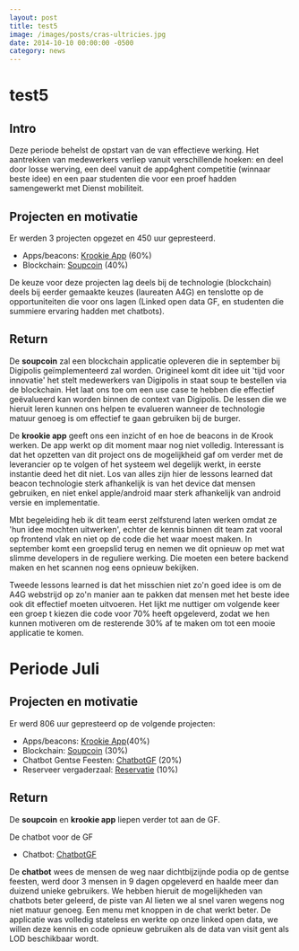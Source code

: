 ```yaml
---
layout: post
title: test5
image: /images/posts/cras-ultricies.jpg
date: 2014-10-10 00:00:00 -0500
category: news
---
```



# test5

## Intro 
Deze periode behelst de opstart van de van effectieve werking. Het aantrekken van medewerkers verliep vanuit verschillende hoeken: en deel door losse werving, een deel vanuit de app4ghent competitie (winnaar beste idee) en een paar studenten die voor een proef hadden samengewerkt met Dienst mobiliteit. 

## Projecten en motivatie

Er werden 3 projecten opgezet en 450 uur gepresteerd.

* Apps/beacons: [Krookie App](https://github.com/lab9k/Krookie) (60%)
* Blockchain: [Soupcoin](https://github.com/lab9k/SoupCoin) (40%)

De keuze voor deze projecten lag deels bij de technologie (blockchain) deels bij eerder gemaakte keuzes (laureaten A4G) en tenslotte op de opportuniteiten die voor ons lagen (Linked open data GF, en studenten die summiere ervaring hadden met chatbots).

## Return

De **soupcoin** zal een blockchain applicatie opleveren die in september bij Digipolis geïmplementeerd zal worden. Origineel komt dit idee uit 'tijd voor innovatie' het stelt medewerkers van Digipolis in staat soup te bestellen via de blockchain. 
Het laat ons toe om een use case te hebben die effectief geëvalueerd kan worden binnen de context van Digipolis. De lessen die we hieruit leren kunnen ons helpen te evalueren wanneer de technologie matuur genoeg is om effectief te gaan gebruiken bij de burger. 

De **krookie app** geeft ons een inzicht of en hoe de beacons in de Krook werken. De app werkt op dit moment maar nog niet volledig. Interessant is dat het opzetten van dit project ons de mogelijkheid gaf om verder met de leverancier op te volgen of het systeem wel degelijk werkt, in eerste instantie deed het dit niet. 
Los van alles zijn hier de lessons learned dat beacon technologie sterk afhankelijk is van het device dat mensen gebruiken, en niet enkel apple/android maar sterk afhankelijk van android versie en implementatie. 

Mbt begeleiding heb ik dit team eerst zelfsturend laten werken omdat ze 'hun idee mochten uitwerken', echter de kennis binnen dit team zat vooral op frontend vlak en niet op de code die het waar moest maken. In september komt een groepslid terug en nemen we dit opnieuw op met wat slimme developers in de reguliere werking. Die moeten een betere backend maken en het scannen nog eens opnieuw bekijken.

Tweede lessons learned is dat het misschien niet zo'n goed idee is om de A4G webstrijd op zo'n manier aan te pakken dat mensen met het beste idee ook dit effectief moeten uitvoeren. Het lijkt me nuttiger om volgende keer een groep t kiezen die code voor 70% heeft opgeleverd, zodat we hen kunnen motiveren om de resterende 30% af te maken om tot een mooie applicatie te komen.


# Periode Juli

## Projecten en motivatie

Er werd 806 uur gepresteerd op de volgende projecten:  

* Apps/beacons: [Krookie App](https://github.com/lab9k/Krookie)(40%)
* Blockchain: [Soupcoin](https://github.com/lab9k/SoupCoin) (30%)
* Chatbot Gentse Feesten: [ChatbotGF](https://github.com/lab9k/ChatbotGF) (20%)
* Reserveer vergaderzaal: [Reservatie](https://github.com/lab9k/reservatie_OpenCV) (10%)

## Return

De **soupcoin** en **krookie app**  liepen verder tot aan de GF. 

De chatbot voor de GF 





* Chatbot: [ChatbotGF](https://github.com/lab9k/ChatbotGF)


De **chatbot** wees de mensen de weg naar dichtbijzijnde podia op de gentse feesten, werd door 3 mensen in 9 dagen opgeleverd en haalde meer dan duizend unieke gebruikers. We hebben hieruit de mogelijkheden van chatbots beter geleerd, de piste van AI lieten we al snel varen wegens nog niet matuur genoeg. Een menu met knoppen in de chat werkt beter. De applicatie was volledig stateless en werkte op onze linked open data, we willen deze kennis en code opnieuw gebruiken als de data van visit gent als LOD beschikbaar wordt. 

 